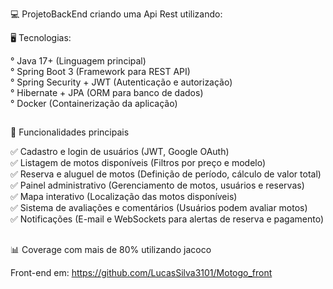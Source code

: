 💻 ProjetoBackEnd criando uma Api Rest utilizando: <br>

🖥️ Tecnologias:

° Java 17+ (Linguagem principal)<br>
° Spring Boot 3 (Framework para REST API)<br>
° Spring Security + JWT (Autenticação e autorização)<br>
° Hibernate + JPA (ORM para banco de dados)<br>
° Docker (Containerização da aplicação)<br>
##

📌 Funcionalidades principais <br>

✅ Cadastro e login de usuários (JWT, Google OAuth) <br>
✅ Listagem de motos disponíveis (Filtros por preço e modelo) <br>
✅ Reserva e aluguel de motos (Definição de período, cálculo de valor total) <br>
✅ Painel administrativo (Gerenciamento de motos, usuários e reservas) <br>
✅ Mapa interativo (Localização das motos disponíveis) <br>
✅ Sistema de avaliações e comentários (Usuários podem avaliar motos) <br>
✅ Notificações (E-mail e WebSockets para alertas de reserva e pagamento) <br>
##

📊 Coverage com mais de 80% utilizando jacoco <br>

Front-end em: https://github.com/LucasSilva3101/Motogo_front
